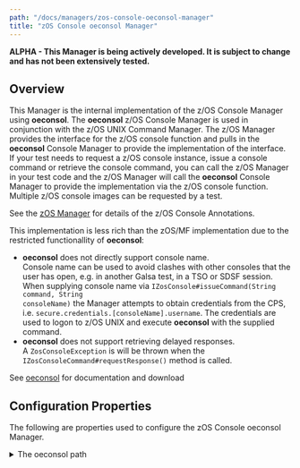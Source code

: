 ```yaml
---
path: "/docs/managers/zos-console-oeconsol-manager"
title: "zOS Console oeconsol Manager"
---
```


**ALPHA - This Manager is being actively developed. It is subject to change and has not been extensively tested.**

## Overview
This Manager is the internal implementation of the z/OS Console Manager using <b>oeconsol</b>. The <b>oeconsol</b> z/OS Console Manager is used in conjunction  with the z/OS UNIX Command Manager. The z/OS Manager provides the interface for the z/OS console function and pulls in the <b>oeconsol</b> Console Manager  to provide the implementation of the interface. If your test needs to request a z/OS console instance, issue a console command or retrieve the console  command, you can call the z/OS Manager in your test code and the z/OS Manager will call the <b>oeconsol</b> Console Manager to provide the implementation  via the z/OS console function. Multiple z/OS console images can be requested by a test. <p> See the <a href="/docs/managers/zos-manager">zOS Manager</a> for details of the z/OS Console Annotations. <p> This implementation is less rich than the zOS/MF implementation due to the restricted functionallity of <b>oeconsol</b>: <p> <ul>   <li><b>oeconsol</b> does not directly support console name.     <br>Console name can be used to avoid clashes with other consoles that the user has open, e.g. in another Galsa test, in a TSO or SDSF session.         When supplying console name via <code>IZosConsole#issueCommand(String command, String consoleName)</code> the Manager attempts to obtain credentials         from the CPS, i.e. <code>secure.credentials.[consoleName].username</code>. The credentials are used to logon to z/OS UNIX and execute <b>oeconsol</b> with the supplied command.   </li>   <li><b>oeconsol</b> does not support retrieving delayed responses.     <br>A <code>ZosConsoleException</code> is will be thrown when the <code>IZosConsoleCommand#requestResponse()</code> method is called.   </li> </ul>    <p> See <a href="https://github.com/IBM/IBM-Z-zOS/tree/main/zOS-Tools-and-Toys/oeconsol">oeconsol</a> for documentation and download





## Configuration Properties

The following are properties used to configure the zOS Console oeconsol Manager.
 
<details>
<summary>The oeconsol path</summary>

| Property: | The oeconsol path |
| --------------------------------------- | :------------------------------------- |
| Name: | zosconsole.oeconsole.[imageid].command.path |
| Description: | The path to the oeconsol command |
| Required:  | No |
| Default value: | oeconsol |
| Valid values: | A valid PATH environment variable or a full path name |
| Examples: | <code>zosconsole.oeconsole.command.path=oeconsol</code><br> <code>zosconsole.MFSYSA.oeconsol.command.path=/tools/oeconsol</code> where <code>/tools/oeconsol</code> is the locations of the oeconsol executable|

</details>
